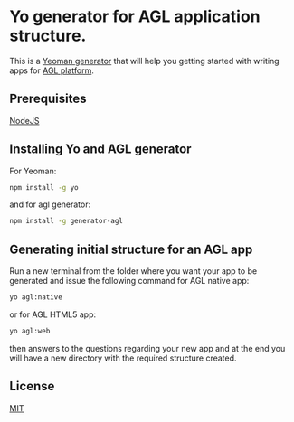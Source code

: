 # Yo generator for AGL application structure.

This is a [Yeoman generator](https://yeoman.io/) that will help you getting started with writing apps for [AGL platform](https://www.automotivelinux.org/).

## Prerequisites

[NodeJS](https://nodejs.org/en/)

## Installing Yo and AGL generator

For Yeoman:
```bash
npm install -g yo
```
and for agl generator:
```bash
npm install -g generator-agl
```
## Generating initial structure for an AGL app

Run a new terminal from the folder where you want your app to be generated and issue the following command for AGL native app:
```bash
yo agl:native
```
or for AGL HTML5 app:
```bash
yo agl:web
```
then answers to the questions regarding your new app and at the end you will have a new directory with the required structure created.

## License

[MIT](https://github.com/ene-ilies/agl-generator-app/blob/master/LICENSE)
